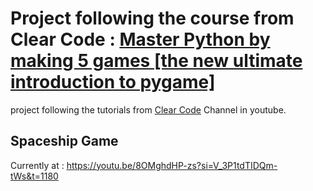 # Project following the course from Clear Code : [Master Python by making 5 games [the new ultimate introduction to pygame]](https://www.youtube.com/watch?v=8OMghdHP-zs) 
project following the tutorials from [Clear Code](https://www.youtube.com/@ClearCode) Channel in youtube.  

## Spaceship Game
Currently at : https://youtu.be/8OMghdHP-zs?si=V_3P1tdTIDQm-tWs&t=1180




